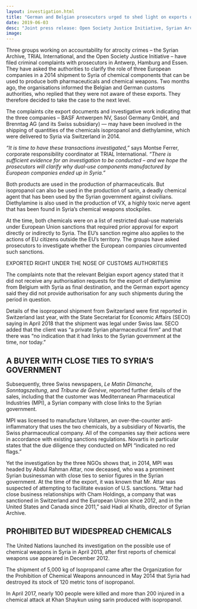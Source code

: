 ```yaml
---
layout: investigation.html
title: "German and Belgian prosecutors urged to shed light on exports of dual-use goods to Syria "
date: 2019-06-03
desc: "Joint press release: Open Society Justice Initiative, Syrian Archive and Trial International"
image:
---
```


Three groups working on accountability for atrocity crimes – the Syrian Archive, TRIAL International, and the Open Society Justice Initiative – have filed criminal complaints with prosecutors in Antwerp, Hamburg and Essen. They have asked the authorities to clarify the role of three European companies in a 2014 shipment to Syria of chemical components that can be used to produce both pharmaceuticals and chemical weapons. Two months ago, the organisations informed the Belgian and German customs authorities, who replied that they were not aware of these exports. They therefore decided to take the case to the next level.

The complaints cite export documents and investigative work indicating that the three companies – BASF Antwerpen NV, Sasol Germany GmbH, and Brenntag AG (and its Swiss subsidiary) — may have been involved in the shipping of quantities of the chemicals isopropanol and diethylamine, which were delivered to Syria via Switzerland in 2014.

*“It is time to have these transactions investigated,”* says Montse Ferrer, corporate responsibility coordinator at TRIAL International. *“There is sufficient evidence for an investigation to be conducted – and we hope the prosecutors will clarify why dual-use components manufactured by European companies ended up in Syria.”*

Both products are used in the production of pharmaceuticals. But isopropanol can also be used in the production of sarin, a deadly chemical agent that has been used by the Syrian government against civilians. Diethylamine is also used in the production of VX, a highly toxic nerve agent that has been found in Syria’s chemical weapons stockpiles.

At the time, both chemicals were on a list of restricted dual-use materials under European Union sanctions that required prior approval for export directly or indirectly to Syria. The EU’s sanction regime also applies to the actions of EU citizens outside the EU’s territory. The groups have asked prosecutors to investigate whether the European companies circumvented such sanctions.

EXPORTED RIGHT UNDER THE NOSE OF CUSTOMS AUTHORITIES

The complaints note that the relevant Belgian export agency stated that it did not receive any authorisation requests for the export of diethylamine from Belgium with Syria as final destination, and the German export agency said they did not provide authorisation for any such shipments during the period in question.

Details of the isopropanol shipment from Switzerland were first reported in Switzerland last year, with the State Secretariat for Economic Affairs (SECO) saying in April 2018 that the shipment was legal under Swiss law. SECO added that the client was “a private Syrian pharmaceutical firm” and that there was “no indication that it had links to the Syrian government at the time, nor today.”

## A BUYER WITH CLOSE TIES TO SYRIA’S GOVERNMENT

Subsequently, three Swiss newspapers, *Le Matin Dimanche*, *Sonntagszeitung*, and *Tribune de Genève*, reported further details of the sales, including that the customer was Mediterranean Pharmaceutical Industries (MPI), a Syrian company with close links to the Syrian government.

MPI was licensed to manufacture Voltaren, an over-the-counter anti-inflammatory that uses the two chemicals, by a subsidiary of Novartis, the Swiss pharmaceutical company. All of the companies say their actions were in accordance with existing sanctions regulations. Novartis in particular states that the due diligence they conducted on MPI “indicated no red flags.”

Yet the investigation by the three NGOs shows that, in 2014, MPI was headed by Abdul Rahman Attar, now deceased, who was a prominent Syrian businessman with close ties to senior figures in the Syrian government. At the time of the export, it was known that Mr. Attar was suspected of attempting to facilitate evasion of U.S. sanctions. “Attar had close business relationships with Cham Holdings, a company that was sanctioned in Switzerland and the European Union since 2012, and in the United States and Canada since 2011,” said Hadi al Khatib, director of Syrian Archive.

## PROHIBITED BUT WIDESPREAD CHEMICALS

The United Nations launched its investigation on the possible use of chemical weapons in Syria in April 2013, after first reports of chemical weapons use appeared in December 2012.

The shipment of 5,000 kg of Isopropanol came after the Organization for the Prohibition of Chemical Weapons announced in May 2014 that Syria had destroyed its stock of 120 metric tons of isopropanol.

In April 2017, nearly 100 people were killed and more than 200 injured in a chemical attack at Khan Shaykun using sarin produced with isopropanol.
